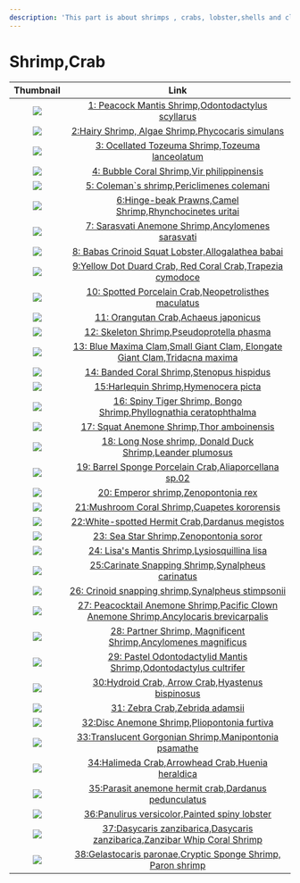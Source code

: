 ```yaml
---
description: 'This part is about shrimps , crabs, lobster,shells and clams'
---
```


# Shrimp,Crab

| Thumbnail | Link |
| :---: | :---: |
| ![](../../.gitbook/assets/small-peacock-mantis-shrimp.jpg)  | [1: Peacock Mantis Shrimp,Odontodactylus scyllarus](1-peacock-mantis-shrimp.md) |
| ![](../../.gitbook/assets/small-hairy-shrimp.jpg)  | [2:Hairy Shrimp, Algae Shrimp,Phycocaris simulans](2-hairy-shrimp-algae-shrimp.md) |
| ![](../../.gitbook/assets/small-ocellated-tozeuma-shrimp.jpg)  | [3: Ocellated Tozeuma Shrimp,Tozeuma lanceolatum](3-ocellated-tozeuma-shrimp.md) |
| ![](../../.gitbook/assets/small-bubble-coral-shrimp.jpg)  | [4: Bubble Coral Shrimp,Vir philippinensis](4-bubble-coral-shrimp.md) |
| ![](../../.gitbook/assets/small-coleman-shrimp.jpg)  | [5: Coleman\`s shrimp,Periclimenes colemani](5-coleman-shrimp.md) |
| ![](../../.gitbook/assets/small-dancing-shrimp.jpg)  | [6:Hinge-beak Prawns,Camel Shrimp,Rhynchocinetes uritai](6-dancing-shrimp-camel-shrimp-hingebeak-prawn.md) |
| ![](../../.gitbook/assets/small-sarasvati-anemone-shrimp.jpg)  | [7: Sarasvati Anemone Shrimp,Ancylomenes sarasvati](7-sarasvati-anemone-shrimp.md) |
| ![](../../.gitbook/assets/small-elegant-crinoid-squat-lobster.jpg)  | [8: Babas Crinoid Squat Lobster,Allogalathea babai](8-elegant-crinoid-squat-lobster.md) |
| ![](../../.gitbook/assets/small-red-spotted-guard-crab.jpg)  | [9:Yellow Dot Duard Crab, Red Coral Crab,Trapezia cymodoce](9-red-spotted-guard-crab.md) |
| ![](../../.gitbook/assets/small-spotted-porcelain-crab.jpg)  | [10: Spotted Porcelain Crab,Neopetrolisthes maculatus](10-spotted-porcelain-crab.md) |
| ![](../../.gitbook/assets/small-orangutan-crab.jpg)  | [11: Orangutan Crab,Achaeus japonicus](11-orangutan-crab-achaeus-japonicus.md) |
| ![](../../.gitbook/assets/small-skeleton-shrimp.jpg)  | [12: Skeleton Shrimp,Pseudoprotella phasma](12-caprellidae-skeleton-shrimp.md) |
| ![](../../.gitbook/assets/small-maxima-giant-clam.jpg)  | [13: Blue Maxima Clam,Small Giant Clam, Elongate Giant Clam,Tridacna maxima](13-maxima-giant-clam.md) |
| ![](../../.gitbook/assets/small-banded-coral-shrimp.jpg)  | [14: Banded Coral Shrimp,Stenopus hispidus](14-banded-coral-shrimp.md) |
| ![](../../.gitbook/assets/small-harlequin-shrimp.jpg)  | [15:Harlequin Shrimp,Hymenocera picta](15-harlequin-shrimp.md) |
| ![](../../.gitbook/assets/small-spiny-tiger-shrimp.jpg)  | [16: Spiny Tiger Shrimp, Bongo Shrimp,Phyllognathia ceratophthalma](16-spiny-tiger-shrimp.md) |
| ![](../../.gitbook/assets/small-squat-anemone-shrimp.jpg)  | [17: Squat Anemone Shrimp,Thor amboinensis](17-squat-anemone-shrimp-sexy-anemone-shrimp.md) |
| ![](../../.gitbook/assets/small-donald-duck-shrimp.jpg)  | [18: Long Nose shrimp, Donald Duck Shrimp,Leander plumosus](18-donald-duck-shrimp-leander-plumosus.md) |
| ![](../../.gitbook/assets/small-aliaporcellana-porcelain-crab.jpg)  | [19: Barrel Sponge Porcelain Crab,Aliaporcellana sp.02](19-aliaporcellana-porcelain-crab.md) |
| ![](../../.gitbook/assets/small-emperor-shrimp.jpg)  | [20: Emperor shrimp,Zenopontonia rex](20-emperor-shrimp.md) |
| ![](../../.gitbook/assets/small-mushroom-coral-shrimp.jpg)  | [21:Mushroom Coral Shrimp,Cuapetes kororensis](21-mushroom-coral-shrimp-popcorn-shrimp-periclmenes-kororensis-white-head-shrimp.md) |
| ![](../../.gitbook/assets/small-white-spotted-hermit-shrimp.jpg)  | [22:White-spotted Hermit Crab,Dardanus megistos](22-white-spotted-hermit-shrimp.md) |
| ![](../../.gitbook/assets/small-sea-star-shrimp.jpg)  | [23: Sea Star Shrimp,Zenopontonia soror](23-sea-star-shrimp.md) |
| ![](../../.gitbook/assets/small-lisas-mantis-shrimp.jpg)  | [24: Lisa's Mantis Shrimp​,Lysiosquillina lisa](24-lisas-mantis-shrimp.md) |
| ![](../../.gitbook/assets/small-soft-coral-snapping-shrimp.jpg)  | [25:Carinate Snapping Shrimp,Synalpheus carinatus](25-soft-coral-snapping-shrimp-synalpheus-neomeris.md) |
| ![](../../.gitbook/assets/small-stimpsons-snapping-shrimp.jpg)  | [26: Crinoid snapping shrimp,Synalpheus stimpsonii](26-stimpsons-snapping-shrimp-synalpheus-stimpsonii.md) |
| ![](../../.gitbook/assets/small-peacock-tail-anemone-shrimp.jpg)  | [27: Peacocktail Anemone Shrimp,Pacific Clown Anemone Shrimp,Ancylocaris brevicarpalis](27-peacock-tail-anemone-shrimp.md) |
| ![](../../.gitbook/assets/small-magnificent-anemone-shrimp.jpg)  | [28: Partner Shrimp, Magnificent Shrimp,Ancylomenes magnificus](28-magnificent-anemone-shrimp.md) |
| ![](../../.gitbook/assets/small-keel-tail-mantis.jpg)  | [29: Pastel Odontodactylid Mantis Shrimp,Odontodactylus cultrifer](29-keel-tail-mantis.md) |
| ![](../../.gitbook/assets/small-white-v-hydroid-crab.jpg)  | [30:Hydroid Crab, Arrow Crab,Hyastenus bispinosus](30-white-v-hydroid-crab.md) |
| ![](../../.gitbook/assets/small-zebra-urchin-crab.jpg)  | [31: Zebra Crab,Zebrida adamsii](31-zebra-urchin-crab.md) |
| ![](../../.gitbook/assets/small-hidden-corallimorph-shrimp.jpg)  | [32:Disc Anemone Shrimp,Pliopontonia furtiva](32-hidden-corallimorph-shrimp.md) |
| ![](../../.gitbook/assets/small-translucent-gorgonian-shrimp.jpg)  | [33:Translucent Gorgonian Shrimp,Manipontonia psamathe](1-unknow.md) |
| ![](../../.gitbook/assets/small-halimeda-crab.jpg)  | [34:Halimeda Crab,Arrowhead Crab,Huenia heraldica](16-unknow.md) |
| ![](../../.gitbook/assets/small-parasit-anemone-hermit-crab.jpg)  | [35:Parasit anemone hermit crab,Dardanus pedunculatus](35-parasit-anemone-hermit-crab-dardanus-pedunculatus.md) |
| ![](../../.gitbook/assets/small-panulirus-versicolor.jpg)  | [36:Panulirus versicolor,Painted spiny lobster](36-panulirus-versicolor-painted-spiny-lobster.md) |
| ![](../../.gitbook/assets/small-dasycaris-zanzibarica.jpg)  | [37:Dasycaris zanzibarica,Dasycaris zanzibarica,Zanzibar Whip Coral Shrimp](37-dasycaris-zanzibarica-dasycaris-zanzibarica-zanzibar-whip-coral-shrimp.md) |
| ![](../../.gitbook/assets/small-gelastocaris-paronae.jpg)  | [38:Gelastocaris paronae,Cryptic Sponge Shrimp, Paron shrimp](38-gelastocaris-paronae-cryptic-sponge-shrimp-paron-shrimp.md) |

